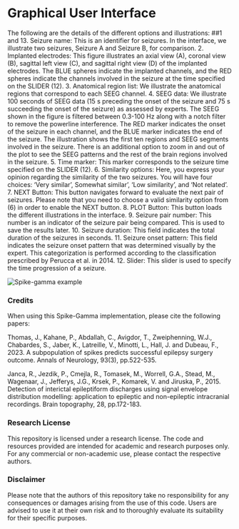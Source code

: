 # Graphical User Interface

The following are the details of the different options and illustrations:
##1 and 13. Seizure name: 
This is an identifier for seizures. In the interface, we illustrate two seizures, Seizure A and Seizure B, for comparison.
2. Implanted electrodes: This figure illustrates an axial view (A), coronal view (B), sagittal left view (C), and sagittal right view (D) of the implanted electrodes. The BLUE spheres indicate the implanted channels, and the RED spheres indicate the channels involved in the seizure at the time specified on the SLIDER (12).
3. Anatomical region list: We illustrate the anatomical regions that correspond to each SEEG channel.
4. SEEG data: We illustrate 100 seconds of SEEG data (15 s preceding the onset of the seizure and 75 s succeeding the onset of the seizure) as assessed by experts. The SEEG shown in the figure is filtered between 0.3-100 Hz along with a notch filter to remove the powerline interference. The RED marker indicates the onset of the seizure in each channel, and the BLUE marker indicates the end of the seizure. The illustration shows the first ten regions and SEEG segments involved in the seizure. There is an additional option to zoom in and out of the plot to see the SEEG patterns and the rest of the brain regions involved in the seizure.
5. Time marker: This marker corresponds to the seizure time specified on the SLIDER (12).
6. Similarity options: Here, you express your opinion regarding the similarity of the two seizures. You will have four choices: ‘Very similar’, Somewhat similar’, ‘Low similarity’, and ‘Not related’.
7. NEXT Button: This button navigates forward to evaluate the next pair of seizures. Please note that you need to choose a valid similarity option from (6) in order to enable the NEXT button.
8. PLOT Button: This button loads the different illustrations in the interface.
9. Seizure pair number: This number is an indicator of the seizure pair being compared. This is used to save the results later.
10. Seizure duration: This field indicates the total duration of the seizures in seconds.
11. Seizure onset pattern: This field indicates the seizure onset pattern that was determined visually by the expert. This categorization is performed according to the classification prescribed by Perucca et al. in 2014.
12. Slider: This slider is used to specify the time progression of a seizure.



![Spike-gamma example](example.png)


### Credits

When using this Spike-Gamma implementation, please cite the following papers:

Thomas, J., Kahane, P., Abdallah, C., Avigdor, T., Zweiphenning, W.J., Chabardes, S., Jaber, K., Latreille, V., Minotti, L., Hall, J. and Dubeau, F., 2023. A subpopulation of spikes predicts successful epilepsy surgery outcome. Annals of Neurology, 93(3), pp.522-535.

Janca, R., Jezdik, P., Cmejla, R., Tomasek, M., Worrell, G.A., Stead, M., Wagenaar, J., Jefferys, J.G., Krsek, P., Komarek, V. and Jiruska, P., 2015. Detection of interictal epileptiform discharges using signal envelope distribution modelling: application to epileptic and non-epileptic intracranial recordings. Brain topography, 28, pp.172-183.

### Research License
This repository is licensed under a research license. The code and resources provided are intended for academic and research purposes only. For any commercial or non-academic use, please contact the respective authors.

### Disclaimer
Please note that the authors of this repository take no responsibility for any consequences or damages arising from the use of this code. Users are advised to use it at their own risk and to thoroughly evaluate its suitability for their specific purposes.




